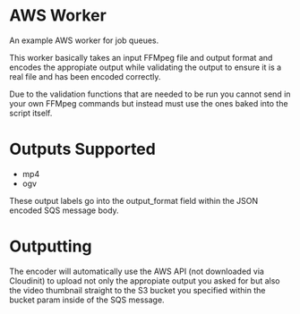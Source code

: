 AWS Worker
==========

An example AWS worker for job queues.

This worker basically takes an input FFMpeg file and output format and encodes the appropiate output while validating the output to ensure it is a real file and has been encoded correctly.

Due to the validation functions that are needed to be run you cannot send in your own FFMpeg commands but instead must use the ones baked into the script itself.

# Outputs Supported

- mp4
- ogv

These output labels go into the output_format field within the JSON encoded SQS message body.

# Outputting

The encoder will automatically use the AWS API (not downloaded via Cloudinit) to upload not only the appropiate output you asked for but also the video thumbnail straight to the S3 bucket you
specified within the bucket param inside of the SQS message.